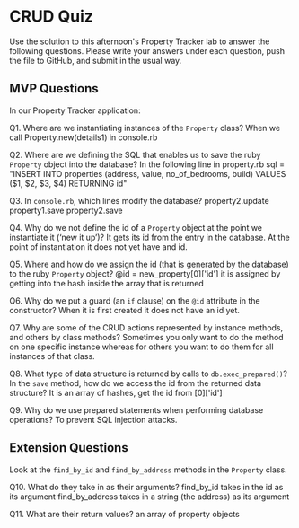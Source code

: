 # CRUD Quiz

Use the solution to this afternoon's Property Tracker lab to answer the following questions. Please write your answers under each question, push the file to GitHub, and submit in the usual way.

## MVP Questions

In our Property Tracker application:

Q1. Where are we instantiating instances of the `Property` class?
When we call  Property.new(details1) in console.rb

Q2. Where are we defining the SQL that enables us to save the ruby `Property` object into the database?
In the following line in property.rb
sql = "INSERT INTO properties (address, value, no_of_bedrooms, build)
    VALUES ($1, $2, $3, $4) RETURNING id"

Q3. In `console.rb`, which lines modify the database?
property2.update
property1.save
property2.save

Q4. Why do we not define the id of a `Property` object at the point we instantiate it (‘new it up’)?
It gets its id from the entry in the database. At the point of instantiation it does not yet have and id.

Q5. Where and how do we assign the id (that is generated by the database) to the ruby `Property` object?
@id = new_property[0]['id'] it is assigned by getting into the hash inside the array that is returned

Q6. Why do we put a guard (an `if` clause) on the `@id` attribute in the constructor?
When it is first created it does not have an id yet.

Q7. Why are some of the CRUD actions represented by instance methods, and others by class methods?
Sometimes you only want to do the method on one specific instance whereas for others you want to do them for all instances of that class.

Q8. What type of data structure is returned by calls to `db.exec_prepared()`? In the `save` method, how do we access the id from the returned data structure?
It is an array of hashes, get the id from [0]['id']

Q9. Why do we use prepared statements when performing database operations?
To prevent SQL injection attacks.

## Extension Questions

Look at the `find_by_id` and `find_by_address` methods in the `Property` class.

Q10. What do they take in as their arguments?
find_by_id takes in the id as its argument
find_by_address takes in a string (the address) as its argument

Q11. What are their return values?
an array of property objects
